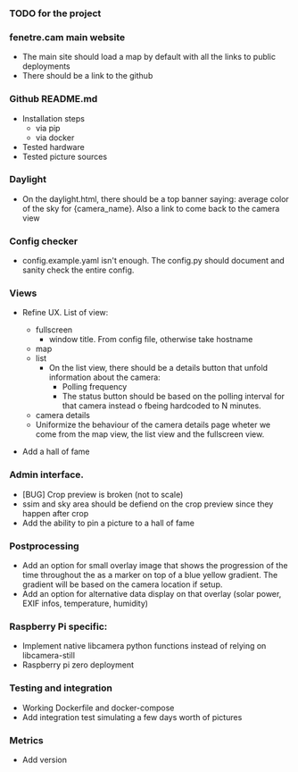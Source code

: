 ### TODO for the project

### fenetre.cam main website
- The main site should load a map by default with all the links to public deployments
- There should be a link to the github

### Github README.md
- Installation steps
  - via pip
  - via docker
- Tested hardware
- Tested picture sources


### Daylight
- On the daylight.html, there should be a top banner saying: average color of the sky for {camera_name}. Also a link to come back to the camera view

### Config checker
- config.example.yaml isn't enough. The config.py should document and sanity check the entire config.

### Views
- Refine UX. List of view:
  - fullscreen
    - window title. From config file, otherwise take hostname
  - map
  - list
    - On the list view, there should be a details button that unfold information about the camera:
      - Polling frequency
      - The status button should be based on the polling interval for that camera instead o fbeing hardcoded to N minutes.
  - camera details
  - Uniformize the behaviour of the camera details page wheter we come from the map view, the list view and the fullscreen view.

- Add a hall of fame

### Admin interface.
- [BUG] Crop preview is broken (not to scale)
- ssim and sky area should be defiend on the crop preview since they happen after crop
- Add the ability to pin a picture to a hall of fame

### Postprocessing
- Add an option for small overlay image that shows the progression of the time throughout the as a marker on top of a blue yellow gradient. The gradient will be based on the camera location if setup.
- Add an option for alternative data display on that overlay (solar power, EXIF infos, temperature, humidity)

### Raspberry Pi specific:
- Implement native libcamera python functions instead of relying on libcamera-still
- Raspberry pi zero deployment

### Testing and integration
- Working Dockerfile and docker-compose
- Add integration test simulating a few days worth of pictures

### Metrics
- Add version 

